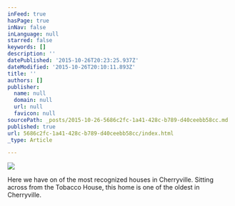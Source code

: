 ```yaml
---
inFeed: true
hasPage: true
inNav: false
inLanguage: null
starred: false
keywords: []
description: ''
datePublished: '2015-10-26T20:23:25.937Z'
dateModified: '2015-10-26T20:10:11.893Z'
title: ''
authors: []
publisher:
  name: null
  domain: null
  url: null
  favicon: null
sourcePath: _posts/2015-10-26-5686c2fc-1a41-428c-b789-d40ceebb58cc.md
published: true
url: 5686c2fc-1a41-428c-b789-d40ceebb58cc/index.html
_type: Article

---
```

![](https://the-grid-user-content.s3-us-west-2.amazonaws.com/23805ed6-1f6b-4bb4-8654-40668ae751d6.jpg)

Here we have on of the most recognized houses in Cherryville. Sitting across from the Tobacco House, this home is one of the oldest in Cherryville.